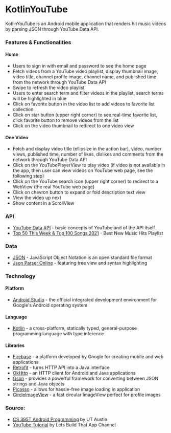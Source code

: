 # KotlinYouTube

KotlinYouTube is an Android mobile application that renders hit music videos by parsing JSON through YouTube Data API.

### Features & Functionalities

#### Home

- Users to sign in with email and password to see the home page
- Fetch videos from a YouTube video playlist, display thumbnail image, video title, channel profile image, channel name, and published time from the network through YouTube Data API
- Swipe to refresh the video playlist
- Users to enter search term and filter videos in the playlist, search terms will be highlighted in blue
- Click on favorite button in the video list to add videos to favorite list collection
- Click on star button (upper right corner) to see real-time favorite list, click favorite button to remove videos from the list
- Click on the video thumbnail to redirect to one video view

#### One Video

- Fetch and display video title (ellipsize in the action bar), video, number views, published time, number of likes, dislikes and comments from the network through YouTube Data API
- Click on the YouTubePlayerView to play video (if video is not available in the app, then user can view videos on YouTube web page, see the following step)
- Click on the YouTube search icon (upper right corner) to redirect to a WebView (the real YouTube web page)
- Click on chevron button to expand or fold description text view
- View the video up next
- Show content in a ScrollView

### API

- [YouTube Data API](https://developers.google.com/youtube/v3/getting-started) - basic concepts of YouTube and of the API itself
- [Top 50 This Week & Top 100 Songs 2021](https://www.youtube.com/playlist?list=PLx0sYbCqOb8TBPRdmBHs5Iftvv9TPboYG) - Best New Music Hits Playlist

### Data 

- [JSON](https://www.json.org/json-en.html) - JavaScript Object Notation is an open standard file format
- [Json Parser Online](http://json.parser.online.fr/) - featuring tree view and syntax highlighting
   
### Technology

#### Platform

- [Android Studio](https://developer.android.com/studio?hl=es) - the official integrated development environment for Google's Android operating system

#### Language 

- [Kotlin](https://kotlinlang.org/) - a cross-platform, statically typed, general-purpose programming language with type inference

#### Libraries

- [Firebase](https://firebase.google.com/) - a platform developed by Google for creating mobile and web applications
- [Retrofit](https://square.github.io/retrofit/) - turns HTTP API into a Java interface
- [OkHttp](https://square.github.io/okhttp/) - an HTTP client for Android and Java applications
- [Gson](https://guides.codepath.com/android/leveraging-the-gson-library) - provides a powerful framework for converting between JSON strings and Java objects
- [Picasso](https://square.github.io/picasso/) - allows for hassle-free image loading in application
- [CircleImageView](https://github.com/hdodenhof/CircleImageView) - a fast circular ImageView perfect for profile images

### Source:

- [CS 395T Android Programming](https://www.cs.utexas.edu/users/witchel/371M/schedule.html) by UT Austin
- [YouTube Tutorial](https://www.youtube.com/playlist?list=PL0dzCUj1L5JGfHj1lwxOq67zAJV3e1S9S) by Lets Build That App Channel